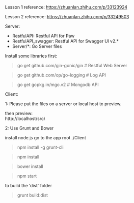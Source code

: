 Lesson 1 reference: https://zhuanlan.zhihu.com/p/33123924

Lesson 2 reference: https://zhuanlan.zhihu.com/p/33249503

Server:

* RestfulAPI: Restful API for Paw
* RestfulAPI_swagger: Restful API for Swagger UI v2.\*
* Server/\*: Go Server files

Install some libraries first:

> go get github.com/gin-gonic/gin # Restful Web Server

> go get github.com/op/go-logging # Log API

> go get gopkg.in/mgo.v2 # Mongodb API


Client:

1: Please put the files on a server or local host to preview.

then preview:  
http://localhost/src/

2: Use Grunt and Bower

install node.js
go to the app root ./Client

> npm install -g grunt-cli

> npm install

> bower install

> npm start

to build the 'dist' folder

> grunt build:dist
